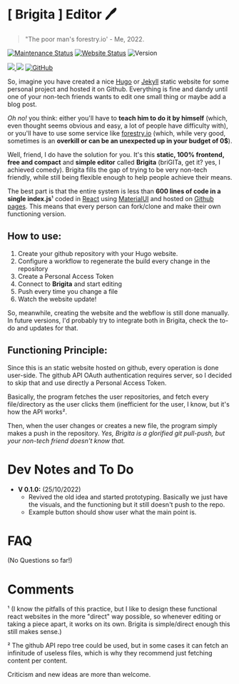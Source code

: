 
# [ Brigita ] Editor 🖊️ 
> "The poor man's forestry.io' - Me, 2022.

[![Maintenance Status](https://img.shields.io/badge/Maintained%3F-yes-green.svg)](https://github.com/ISARVIT/ISARVIT) [![Website Status](https://img.shields.io/website-up-down-green-red/https/andreispurim.github.io/Brigita)](https://andreispurim.github.io/Brigita) ![Version](https://img.shields.io/github/package-json/v/andreispurim/Brigita)

[![](https://img.shields.io/badge/Material%20UI-007FFF?style=for-the-badge&logo=mui&logoColor=white) ](https://mui.com/) [![](https://img.shields.io/badge/React-20232A?style=for-the-badge&logo=react&logoColor=61DAFB)](https://reactjs.org/) [![GitHub](https://img.shields.io/badge/github-%23121011.svg?style=for-the-badge&logo=github&logoColor=white)](https://pages.github.com/)

So, imagine you have created a nice [Hugo](https://gohugo.io/) or [Jekyll](https://jekyllrb.com/) static website for some personal project and hosted it on Github. Everything is fine and dandy until one of your non-tech friends wants to edit one small thing or maybe add a blog post.

_Oh no!_ you think: either you'll have to **teach him to do it by himself** (which, even thought seems obvious and easy, a lot of people have difficulty with), or you'll have to use some service like [forestry.io](forestry.io) (which, while very good, sometimes is an **overkill or can be an unexpected up in your budget of 0$**).

Well, friend, I do have the solution for you. It's this **static, 100% frontend, free and compact** and **simple editor** called **Brigita** (briGITa, get it? yes, I achieved comedy). Brigita fills the gap of trying to be very non-tech friendly, while still being flexible enough to help people achieve their means.

The best part is that the entire system is less than **600 lines of code in a single index.js**¹ coded in [React](https://reactjs.org/) using [MaterialUI](https://mui.com/) and hosted on [Github pages](https://pages.github.com/). This means that every person can fork/clone and make their own functioning version.

## How to use:
1. Create your github repository with your Hugo website.
2. Configure a workflow to regenerate the build every change in the repository
3. Create a Personal Access Token
4. Connect to **Brigita** and start editing
5. Push every time you change a file
6. Watch the website update!

So, meanwhile, creating the website and the webflow is still done manually. In future versions, I'd probably try to integrate both in Brigita, check the to-do and updates for that.

## Functioning Principle:

Since this is an static website hosted on github, every operation is done user-side. The github API OAuth authentication requires server, so I decided to skip that and use directly a Personal Access Token.

Basically, the program fetches the user repositories, and fetch every file/directory as the user clicks them (inefficient for the user, I know, but it's how the API works².

Then, when the user changes or creates a new file, the program simply makes a push in the repository. _Yes, Brigita is a glorified git pull-push, but your non-tech friend doesn't know that._

# Dev Notes and To Do

- **V 0.1.0:**  (25/10/2022)
    - Revived the old idea and started prototyping. Basically we just have the visuals, and the functioning but it still doesn't push to the repo.
    - Example button should show user what the main point is.

# FAQ
(No Questions so far!)

# Comments
¹ (I know the pitfalls of this practice, but I like to design these functional react websites in the more "direct" way possible, so whenever editing or taking a piece apart, it works on its own. Brigita is simple/direct enough this still makes sense.)

² The github API repo tree could be used, but in some cases it can fetch an infinitude of useless files, which is why they recommend just fetching content per content.

Criticism and new ideas are more than welcome.

